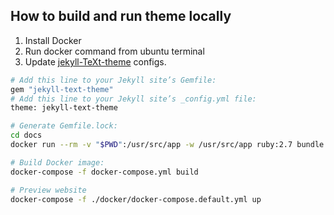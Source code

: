 ## How to build and run theme locally

1. Install Docker
2. Run docker command from ubuntu terminal
3. Update [jekyll-TeXt-theme](https://kitian616.github.io/jekyll-TeXt-theme/docs/en/quick-start#ruby-gem-method) configs.

```bash
# Add this line to your Jekyll site’s Gemfile:
gem "jekyll-text-theme"
# Add this line to your Jekyll site’s _config.yml file:
theme: jekyll-text-theme
```

```bash
# Generate Gemfile.lock:
cd docs
docker run --rm -v "$PWD":/usr/src/app -w /usr/src/app ruby:2.7 bundle install

# Build Docker image:
docker-compose -f docker-compose.yml build

# Preview website
docker-compose -f ./docker/docker-compose.default.yml up    
```
